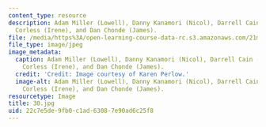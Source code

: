 ```yaml
---
content_type: resource
description: Adam Miller (Lowell), Danny Kanamori (Nicol), Darrell Cain (Paul), Ginny
  Corless (Irene), and Dan Chonde (James).
file: /media/https%3A/open-learning-course-data-rc.s3.amazonaws.com/21m-873-theater-arts-topics-fall-2004-january-iap-2005/22c7e5de9fb0c1ad63087e90ad6c25f8_30.jpg
file_type: image/jpeg
image_metadata:
  caption: Adam Miller (Lowell), Danny Kanamori (Nicol), Darrell Cain (Paul), Ginny
    Corless (Irene), and Dan Chonde (James).
  credit: 'Credit: Image courtesy of Karen Perlow.'
  image-alt: Adam Miller (Lowell), Danny Kanamori (Nicol), Darrell Cain (Paul), Ginny
    Corless (Irene), and Dan Chonde (James).
resourcetype: Image
title: 30.jpg
uid: 22c7e5de-9fb0-c1ad-6308-7e90ad6c25f8
---
```

